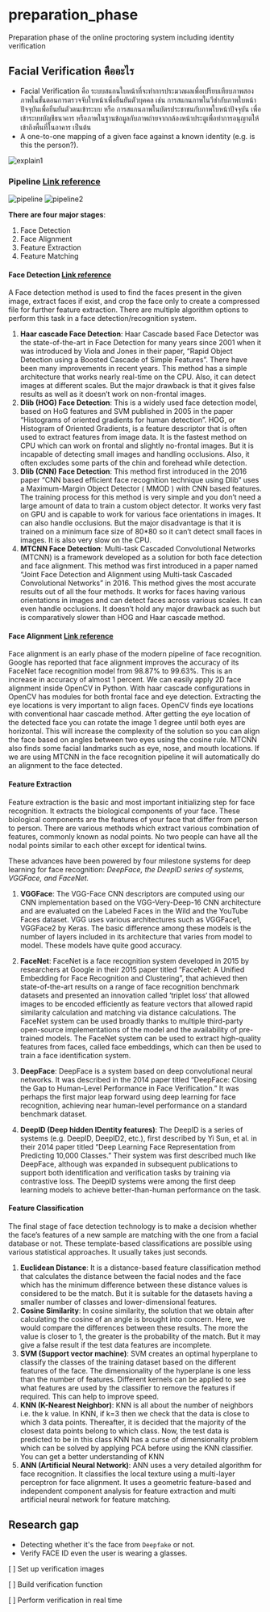 # preparation_phase
Preparation phase of the online proctoring system including identity verification

## Facial Verification คืออะไร
- Facial Verification คือ ระบบสแกนใบหน้าที่จะทำการประมวลผลเพื่อเปรียบเทียบภาพสองภาพในขั้นตอนการตรวจจับใบหน้าเพื่อยืนยันตัวบุคคล เช่น การสแกนภาพในวีซ่ากับภาพใบหน้าปัจจุบันเพื่อยืนยันตัวตนเข้าระบบ หรือ การสแกนภาพในบัตรประชาชนกับภาพใบหน้าปัจจุบัน เพื่อเข้าระบบบัญชีธนาคาร หรือภาพในฐานข้อมูลกับภาพถ่ายจากกล้องหน้าประตูเพื่อทำการอนุญาตให้เข้าถึงพื้นที่ในอาคาร เป็นต้น
- A one-to-one mapping of a given face against a known identity (e.g. is this the person?).

![explain1](./explain1.png)


### Pipeline [Link reference](https://medium.com/backprop-labs/face-recognition-pipeline-clearly-explained-f57fc0082750)


![pipeline](./pipeline.png)
![pipeline2](./pipeline2.png)

**There are four major stages**:
1. Face Detection
2. Face Alignment
3. Feature Extraction
4. Feature Matching

#### Face Detection [Link reference](https://learnopencv.com/face-detection-opencv-dlib-and-deep-learning-c-python/)

A Face detection method is used to find the faces present in the given image, extract faces if exist, and crop the face only to create a compressed file for further feature extraction. There are multiple algorithm options to perform this task in a face detection/recognition system.

1. **Haar cascade Face Detection**: Haar Cascade based Face Detector was the state-of-the-art in Face Detection for many years since 2001 when it was introduced by Viola and Jones in their paper, “Rapid Object Detection using a Boosted Cascade of Simple Features”. There have been many improvements in recent years. This method has a simple architecture that works nearly real-time on the CPU. Also, it can detect images at different scales. But the major drawback is that it gives false results as well as it doesn’t work on non-frontal images.
2. **Dlib (HOG) Face Detection**: This is a widely used face detection model, based on HoG features and SVM published in 2005 in the paper “Histograms of oriented gradients for human detection”. HOG, or Histogram of Oriented Gradients, is a feature descriptor that is often used to extract features from image data. It is the fastest method on CPU which can work on frontal and slightly no-frontal images. But it is incapable of detecting small images and handling occlusions. Also, it often excludes some parts of the chin and forehead while detection.
3. **Dlib (CNN) Face Detection**: This method first introduced in the 2016 paper “CNN based efficient face recognition technique using Dlib” uses a Maximum-Margin Object Detector ( MMOD ) with CNN based features. The training process for this method is very simple and you don’t need a large amount of data to train a custom object detector. It works very fast on GPU and is capable to work for various face orientations in images. It can also handle occlusions. But the major disadvantage is that it is trained on a minimum face size of 80*80 so it can’t detect small faces in images. It is also very slow on the CPU.
4. **MTCNN Face Detection**: Multi-task Cascaded Convolutional Networks (MTCNN) is a framework developed as a solution for both face detection and face alignment. This method was first introduced in a paper named “Joint Face Detection and Alignment using Multi-task Cascaded Convolutional Networks” in 2016. This method gives the most accurate results out of all the four methods. It works for faces having various orientations in images and can detect faces across various scales. It can even handle occlusions. It doesn’t hold any major drawback as such but is comparatively slower than HOG and Haar cascade method.

#### Face Alignment [Link reference](https://sefiks.com/2020/02/23/face-alignment-for-face-recognition-in-python-within-opencv/)
Face alignment is an early phase of the modern pipeline of face recognition. Google has reported that face alignment improves the accuracy of its FaceNet face recognition model from 98.87% to 99.63%. This is an increase in accuracy of almost 1 percent. We can easily apply 2D face alignment inside OpenCV in Python. With haar cascade configurations in OpenCV has modules for both frontal face and eye detection. Extracting the eye locations is very important to align faces. OpenCV finds eye locations with conventional haar cascade method. After getting the eye location of the detected face you can rotate the image 1 degree until both eyes are horizontal. This will increase the complexity of the solution so you can align the face based on angles between two eyes using the cosine rule. MTCNN also finds some facial landmarks such as eye, nose, and mouth locations. If we are using MTCNN in the face recognition pipeline it will automatically do an alignment to the face detected.

#### Feature Extraction
Feature extraction is the basic and most important initializing step for face recognition. It extracts the biological components of your face. These biological components are the features of your face that differ from person to person. There are various methods which extract various combination of features, commonly known as nodal points. No two people can have all the nodal points similar to each other except for identical twins.

These advances have been powered by four milestone systems for deep learning for face recognition: *DeepFace, the DeepID series of systems, VGGFace, and FaceNet.*

1. **VGGFace**: The VGG-Face CNN descriptors are computed using our CNN implementation based on the VGG-Very-Deep-16 CNN architecture and are evaluated on the Labeled Faces in the Wild and the YouTube Faces dataset. VGG uses various architectures such as VGGFace1, VGGFace2 by Keras. The basic difference among these models is the number of layers included in its architecture that varies from model to model. These models have quite good accuracy.

2. **FaceNet**: FaceNet is a face recognition system developed in 2015 by researchers at Google in their 2015 paper titled “FaceNet: A Unified Embedding for Face Recognition and Clustering”, that achieved then state-of-the-art results on a range of face recognition benchmark datasets and presented an innovation called ‘triplet loss‘ that allowed images to be encoded efficiently as feature vectors that allowed rapid similarity calculation and matching via distance calculations. The FaceNet system can be used broadly thanks to multiple third-party open-source implementations of the model and the availability of pre-trained models. The FaceNet system can be used to extract high-quality features from faces, called face embeddings, which can then be used to train a face identification system.

3. **DeepFace**: DeepFace is a system based on deep convolutional neural networks. It was described in the 2014 paper titled “DeepFace: Closing the Gap to Human-Level Performance in Face Verification.” It was perhaps the first major leap forward using deep learning for face recognition, achieving near human-level performance on a standard benchmark dataset.

4. **DeepID (Deep hidden IDentity features)**: The DeepID is a series of systems (e.g. DeepID, DeepID2, etc.), first described by Yi Sun, et al. in their 2014 paper titled “Deep Learning Face Representation from Predicting 10,000 Classes.” Their system was first described much like DeepFace, although was expanded in subsequent publications to support both identification and verification tasks by training via contrastive loss. The DeepID systems were among the first deep learning models to achieve better-than-human performance on the task.

#### Feature Classification
The final stage of face detection technology is to make a decision whether the face’s features of a new sample are matching with the one from a facial database or not. These template-based classifications are possible using various statistical approaches. It usually takes just seconds.

1. **Euclidean Distance**: It is a distance-based feature classification method that calculates the distance between the facial nodes and the face which has the minimum difference between these distance values is considered to be the match. But it is suitable for the datasets having a smaller number of classes and lower-dimensional features.
2. **Cosine Similarity**: In cosine similarity, the solution that we obtain after calculating the cosine of an angle is brought into concern. Here, we would compare the differences between these results. The more the value is closer to 1, the greater is the probability of the match. But it may give a false result if the test data features are incomplete.
3. **SVM (Support vector machine)**: SVM creates an optimal hyperplane to classify the classes of the training dataset based on the different features of the face. The dimensionality of the hyperplane is one less than the number of features. Different kernels can be applied to see what features are used by the classifier to remove the features if required. This can help to improve speed.
4. **KNN (K-Nearest Neighbor)**: KNN is all about the number of neighbors i.e. the k value. In KNN, if k=3 then we check that the data is close to which 3 data points. Thereafter, it is decided that the majority of the closest data points belong to which class. Now, the test data is predicted to be in this class KNN has a curse of dimensionality problem which can be solved by applying PCA before using the KNN classifier. You can get a better understanding of KNN
5. **ANN (Artificial Neural Network)**: ANN uses a very detailed algorithm for face recognition. It classifies the local texture using a multi-layer perceptron for face alignment. It uses a geometric feature-based and independent component analysis for feature extraction and multi artificial neural network for feature matching.


## Research gap
- Detecting whether it's the face from `Deepfake` or not.
- Verify FACE ID even the user is wearing a glasses.

[ ] Set up verification images

[ ] Build verification function

[ ] Perform verification in real time